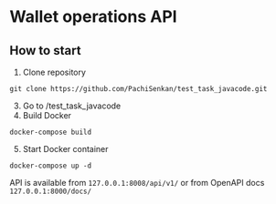 # Wallet operations API

## How to start
1. Clone repository
  ```
  git clone https://github.com/PachiSenkan/test_task_javacode.git
  ```
3. Go to /test_task_javacode
4. Build Docker
  ```
  docker-compose build
  ```
5. Start Docker container
  ```
  docker-compose up -d
  ```
API is available from `127.0.0.1:8008/api/v1/` or from OpenAPI docs `127.0.0.1:8000/docs/`
